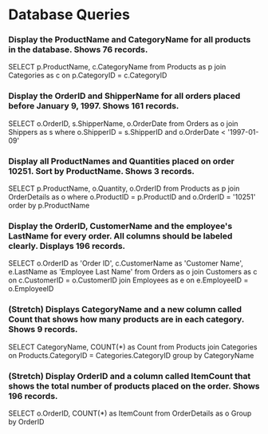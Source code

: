 # Database Queries

### Display the ProductName and CategoryName for all products in the database. Shows 76 records.
SELECT p.ProductName, c.CategoryName
from Products as p
join Categories as c 
on p.CategoryID = c.CategoryID

### Display the OrderID and ShipperName for all orders placed before January 9, 1997. Shows 161 records.
SELECT o.OrderID, s.ShipperName, o.OrderDate
from Orders as o
join Shippers as s
where o.ShipperID = s.ShipperID
and o.OrderDate < '1997-01-09'

### Display all ProductNames and Quantities placed on order 10251. Sort by ProductName. Shows 3 records.
SELECT p.ProductName, o.Quantity, o.OrderID
from Products as p
join OrderDetails as o
where o.ProductID = p.ProductID 
and o.OrderID  = '10251'
order by p.ProductName

### Display the OrderID, CustomerName and the employee's LastName for every order. All columns should be labeled clearly. Displays 196 records.
SELECT o.OrderID as 'Order ID', c.CustomerName as 'Customer Name', e.LastName as 'Employee Last Name'
from Orders as o
join Customers as c 
on c.CustomerID = o.CustomerID
join Employees as e 
on e.EmployeeID = o.EmployeeID


### (Stretch)  Displays CategoryName and a new column called Count that shows how many products are in each category. Shows 9 records.
SELECT CategoryName, COUNT(*) as Count
from Products
join Categories on Products.CategoryID = Categories.CategoryID
group by CategoryName


### (Stretch) Display OrderID and a column called ItemCount that shows the total number of products placed on the order. Shows 196 records. 
SELECT o.OrderID, COUNT(*) as ItemCount
from OrderDetails as o
Group by OrderID
        